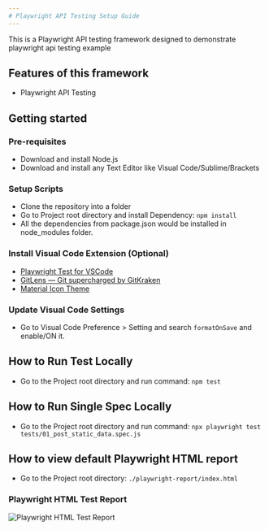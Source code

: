 ```yaml
---
# Playwright API Testing Setup Guide
---
```


This is a Playwright API testing framework designed to demonstrate playwright api testing example

## Features of this framework
* Playwright API Testing

## Getting started

### Pre-requisites
* Download and install Node.js
* Download and install any Text Editor like Visual Code/Sublime/Brackets

### Setup Scripts 
* Clone the repository into a folder
* Go to Project root directory and install Dependency: `npm install`
* All the dependencies from package.json would be installed in node_modules folder.

### Install Visual Code Extension (Optional)
* <a href="https://marketplace.visualstudio.com/items?itemName=ms-playwright.playwright" target="_blank">Playwright Test for VSCode</a>
* <a href="https://marketplace.visualstudio.com/items?itemName=eamodio.gitlens" target="_blank">GitLens — Git supercharged by GitKraken</a>
* <a href="https://marketplace.visualstudio.com/items?itemName=PKief.material-icon-theme" target="_blank">Material Icon Theme</a>

### Update Visual Code Settings
* Go to Visual Code Preference > Setting and search `formatOnSave` and enable/ON it.

## How to Run Test Locally
* Go to the Project root directory and run command: `npm test`

## How to Run Single Spec Locally
* Go to the Project root directory and run command: `npx playwright test tests/01_post_static_data.spec.js`

## How to view default Playwright HTML report
* Go to the Project root directory: `./playwright-report/index.html`

### Playwright HTML Test Report
![Playwright HTML Test Report](./assets/html-test-report.PNG?raw=true "Playwright HTML Test Report")